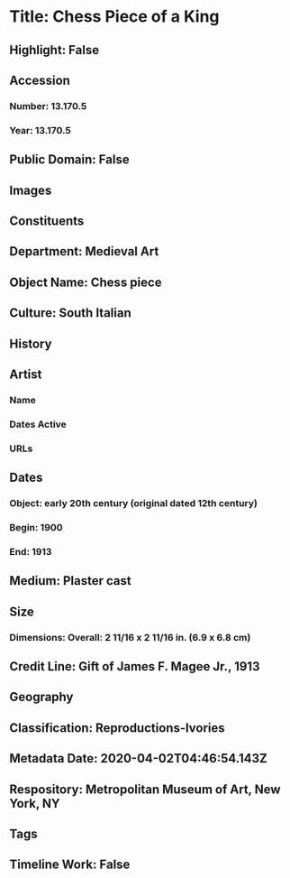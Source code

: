 # Title: Chess Piece of a King
## Highlight: False
## Accession
### Number: 13.170.5
### Year: 13.170.5
## Public Domain: False
## Images
## Constituents
## Department: Medieval Art
## Object Name: Chess piece
## Culture: South Italian
## History
## Artist
### Name
### Dates Active
### URLs
## Dates
### Object: early 20th century (original dated 12th century)
### Begin: 1900
### End: 1913
## Medium: Plaster cast
## Size
### Dimensions: Overall: 2 11/16 x 2 11/16 in. (6.9 x 6.8 cm)
## Credit Line: Gift of James F. Magee Jr., 1913
## Geography
## Classification: Reproductions-Ivories
## Metadata Date: 2020-04-02T04:46:54.143Z
## Respository: Metropolitan Museum of Art, New York, NY
## Tags
## Timeline Work: False